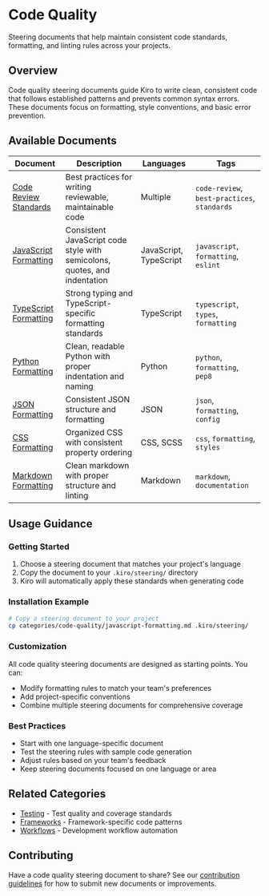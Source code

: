 # Code Quality

Steering documents that help maintain consistent code standards, formatting, and linting rules across your projects.

## Overview

Code quality steering documents guide Kiro to write clean, consistent code that follows established patterns and prevents common syntax errors. These documents focus on formatting, style conventions, and basic error prevention.

## Available Documents

| Document | Description | Languages | Tags |
|----------|-------------|-----------|------|
| [Code Review Standards](code-review-standards.md) | Best practices for writing reviewable, maintainable code | Multiple | `code-review`, `best-practices`, `standards` |
| [JavaScript Formatting](../../code-formatting/javascript-formatting.md) | Consistent JavaScript code style with semicolons, quotes, and indentation | JavaScript, TypeScript | `javascript`, `formatting`, `eslint` |
| [TypeScript Formatting](../../code-formatting/typescript-formatting.md) | Strong typing and TypeScript-specific formatting standards | TypeScript | `typescript`, `types`, `formatting` |
| [Python Formatting](../../code-formatting/python-formatting.md) | Clean, readable Python with proper indentation and naming | Python | `python`, `formatting`, `pep8` |
| [JSON Formatting](../../code-formatting/json-formatting.md) | Consistent JSON structure and formatting | JSON | `json`, `formatting`, `config` |
| [CSS Formatting](../../code-formatting/css-formatting.md) | Organized CSS with consistent property ordering | CSS, SCSS | `css`, `formatting`, `styles` |
| [Markdown Formatting](../../code-formatting/markdown-formatting.md) | Clean markdown with proper structure and linting | Markdown | `markdown`, `documentation` |

## Usage Guidance

### Getting Started

1. Choose a steering document that matches your project's language
2. Copy the document to your `.kiro/steering/` directory
3. Kiro will automatically apply these standards when generating code

### Installation Example

```bash
# Copy a steering document to your project
cp categories/code-quality/javascript-formatting.md .kiro/steering/
```

### Customization

All code quality steering documents are designed as starting points. You can:

- Modify formatting rules to match your team's preferences
- Add project-specific conventions
- Combine multiple steering documents for comprehensive coverage

### Best Practices

- Start with one language-specific document
- Test the steering rules with sample code generation
- Adjust rules based on your team's feedback
- Keep steering documents focused on one language or area

## Related Categories

- [Testing](../testing/) - Test quality and coverage standards
- [Frameworks](../frameworks/) - Framework-specific code patterns
- [Workflows](../workflows/) - Development workflow automation

## Contributing

Have a code quality steering document to share? See our [contribution guidelines](../../CONTRIBUTING.md) for how to submit new documents or improvements.
